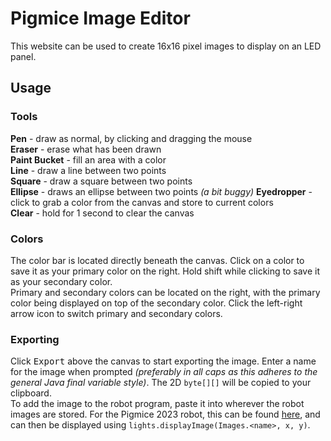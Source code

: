# Pigmice Image Editor

This website can be used to create 16x16 pixel images to display on an LED panel.

## Usage

### Tools

**Pen** - draw as normal, by clicking and dragging the mouse  
**Eraser** - erase what has been drawn  
**Paint Bucket** - fill an area with a color  
**Line** - draw a line between two points  
**Square** - draw a square between two points  
**Ellipse** - draws an ellipse between two points _(a bit buggy)_
**Eyedropper** - click to grab a color from the canvas and store to current colors  
**Clear** - hold for 1 second to clear the canvas

### Colors

The color bar is located directly beneath the canvas. Click on a color to save it as your primary color on the right. Hold shift while clicking to save it as your secondary color.  
Primary and secondary colors can be located on the right, with the primary color being displayed on top of the secondary color. Click the left-right arrow icon to switch primary and secondary colors.

### Exporting

Click <kbd>Export</kbd> above the canvas to start exporting the image. Enter a name for the image when prompted _(preferably in all caps as this adheres to the general Java final variable style)_. The 2D `byte[][]` will be copied to your clipboard.  
To add the image to the robot program, paste it into wherever the robot images are stored. For the Pigmice 2023 robot, this can be found [here](https://github.com/Pigmice2733/frc-2023/blob/lights/src/main/java/frc/robot/lights/Images.java), and can then be displayed using `lights.displayImage(Images.<name>, x, y)`.
